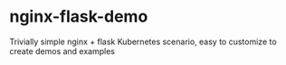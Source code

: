 # nginx-flask-demo
Trivially simple nginx + flask Kubernetes scenario, easy to customize to create demos and examples
